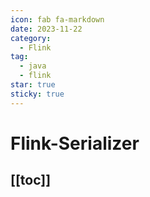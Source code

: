 ```yaml
---
icon: fab fa-markdown
date: 2023-11-22
category:
  - Flink
tag:
  - java
  - flink
star: true
sticky: true
---
```


# Flink-Serializer

[[toc]]
---